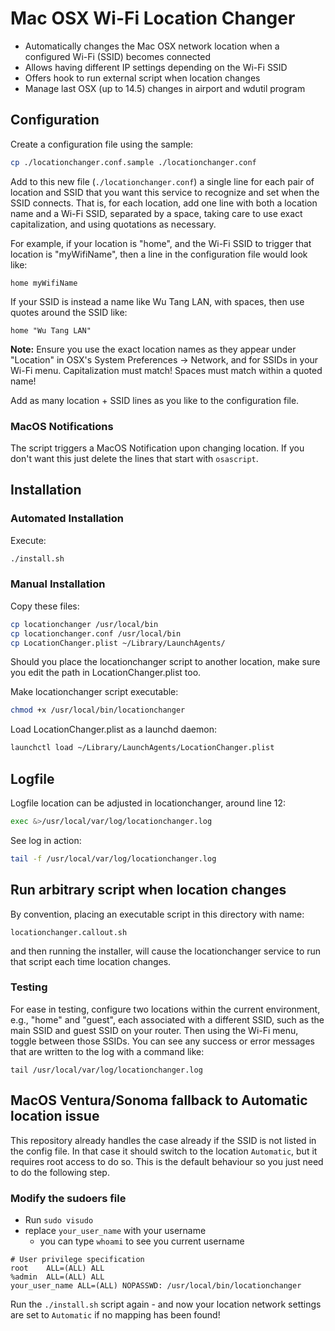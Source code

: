 # Mac OSX Wi-Fi Location Changer

* Automatically changes the Mac OSX network location when a configured Wi-Fi (SSID) becomes connected
* Allows having different IP settings depending on the Wi-Fi SSID
* Offers hook to run external script when location changes
* Manage last OSX (up to 14.5) changes in airport and wdutil program

## Configuration
Create a configuration file using the sample:

```bash
cp ./locationchanger.conf.sample ./locationchanger.conf
```

Add to this new file (`./locationchanger.conf`) a single line for each pair of location and SSID that you want this service to recognize and set when the SSID connects. That is, for each location, add one line with both a location name and a Wi-Fi SSID, separated by a space, taking care to use exact capitalization, and using quotations as necessary.

For example, if your location is "home", and the Wi-Fi SSID to trigger that location is "myWifiName", then a line in the configuration file would look like:

`home myWifiName`

If your SSID is instead a name like Wu Tang LAN, with spaces, then use quotes around the SSID like:

`home "Wu Tang LAN"`

**Note:** Ensure you use the exact location names as they appear under "Location" in OSX's System Preferences -> Network, and for SSIDs in your Wi-Fi menu. Capitalization must match! Spaces must match within a quoted name!

Add as many location + SSID lines as you like to the configuration file.

### MacOS Notifications
The script triggers a MacOS Notification upon changing location. If you don't want this just delete the lines that start with `osascript`.

## Installation

### Automated Installation

Execute:
```bash
./install.sh
```

### Manual Installation

Copy these files:
```bash
cp locationchanger /usr/local/bin
cp locationchanger.conf /usr/local/bin
cp LocationChanger.plist ~/Library/LaunchAgents/
```
Should you place the locationchanger script to another location, make sure you edit the path in LocationChanger.plist too.

Make locationchanger script executable:
```bash
chmod +x /usr/local/bin/locationchanger
```
Load LocationChanger.plist as a launchd daemon:
```bash
launchctl load ~/Library/LaunchAgents/LocationChanger.plist
```
## Logfile

Logfile location can be adjusted in locationchanger, around line 12:
```bash
exec &>/usr/local/var/log/locationchanger.log
```
See log in action:
```bash
tail -f /usr/local/var/log/locationchanger.log
```

## Run arbitrary script when location changes

By convention, placing an executable script in this directory with name:

`locationchanger.callout.sh`

and then running the installer, will cause the locationchanger service to run that script each time location changes.

### Testing

For ease in testing, configure two locations within the current environment, e.g., "home" and "guest", each associated with a different SSID, such as the main SSID and guest SSID on your router. Then using the Wi-Fi menu, toggle between those SSIDs. You can see any success or error messages that are written to the log with a command like:

```
tail /usr/local/var/log/locationchanger.log
```

## MacOS Ventura/Sonoma fallback to Automatic location issue

This repository already handles the case already if the SSID is not listed in the config file. In that case it should switch to the location `Automatic`, but it requires root access to do so.
This is the default behaviour so you just need to do the following step. 

### Modify the sudoers file
- Run `sudo visudo`
- replace `your_user_name` with your username
  - you can type `whoami` to see you current username

```
# User privilege specification
root    ALL=(ALL) ALL
%admin  ALL=(ALL) ALL
your_user_name ALL=(ALL) NOPASSWD: /usr/local/bin/locationchanger
```

Run the `./install.sh` script again - and now your location network settings are set to `Automatic` if no mapping has been found!  
